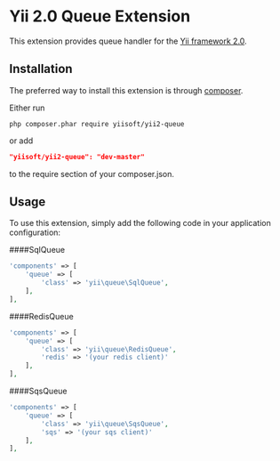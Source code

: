 Yii 2.0 Queue Extension
=========================

This extension provides queue handler for the [Yii framework 2.0](http://www.yiiframework.com).

Installation
------------

The preferred way to install this extension is through [composer](http://getcomposer.org/download/).

Either run

```
php composer.phar require yiisoft/yii2-queue
```

or add

```json
"yiisoft/yii2-queue": "dev-master"
```

to the require section of your composer.json.


Usage
-----

To use this extension,  simply add the following code in your application configuration:

####SqlQueue

```php
'components' => [
    'queue' => [
        'class' => 'yii\queue\SqlQueue',
    ],
],
```

####RedisQueue

```php
'components' => [
    'queue' => [
        'class' => 'yii\queue\RedisQueue',
        'redis' => '(your redis client)'
    ],
],
```

####SqsQueue

```php
'components' => [
    'queue' => [
        'class' => 'yii\queue\SqsQueue',
        'sqs' => '(your sqs client)'
    ],
],
```
